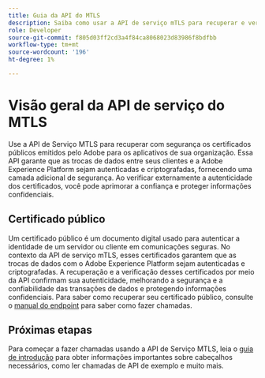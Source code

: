 ```yaml
---
title: Guia da API do MTLS
description: Saiba como usar a API de serviço mTLS para recuperar e verificar com segurança os certificados públicos emitidos pelo Adobe.
role: Developer
source-git-commit: f805d03ff2cd3a4f84ca8068023d83986f8bdfbb
workflow-type: tm+mt
source-wordcount: '196'
ht-degree: 1%

---
```


# Visão geral da API de serviço do MTLS

Use a API de Serviço MTLS para recuperar com segurança os certificados públicos emitidos pelo Adobe para os aplicativos de sua organização. Essa API garante que as trocas de dados entre seus clientes e a Adobe Experience Platform sejam autenticadas e criptografadas, fornecendo uma camada adicional de segurança. Ao verificar externamente a autenticidade dos certificados, você pode aprimorar a confiança e proteger informações confidenciais.

## Certificado público

Um certificado público é um documento digital usado para autenticar a identidade de um servidor ou cliente em comunicações seguras. No contexto da API de serviço mTLS, esses certificados garantem que as trocas de dados com o Adobe Experience Platform sejam autenticadas e criptografadas. A recuperação e a verificação desses certificados por meio da API confirmam sua autenticidade, melhorando a segurança e a confiabilidade das transações de dados e protegendo informações confidenciais. Para saber como recuperar seu certificado público, consulte o [manual do endpoint](./public-certificate-endpoint.md) para saber como fazer chamadas.

## Próximas etapas

Para começar a fazer chamadas usando a API de Serviço MTLS, leia o [guia de introdução](./getting-started.md) para obter informações importantes sobre cabeçalhos necessários, como ler chamadas de API de exemplo e muito mais.
